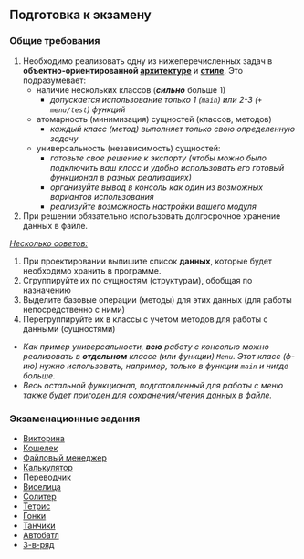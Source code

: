 
## Подготовка к экзамену

### Общие требования

1. Необходимо реализовать одну из нижеперечисленных задач в **объектно-ориентированной <u>архитектуре</u>** и **<u>стиле</u>**. Это подразумевает:
	- наличие нескольких классов (***сильно*** больше 1)
		- *допускается использование только 1 (`main`) или 2-3 (`+ menu/test`) функций*
	- атомарность (минимизация) сущностей (классов, методов)
		- *каждый класс (метод) выполняет только свою определенную задачу*
	- универсальность (независимость) сущностей:
		- *готовьте свое решение к экспорту (чтобы можно было подключить ваш класс и удобно использовать его готовый функционал в разных реализациях)*
		- *организуйте вывод в консоль как один из возможных вариантов использования*
		- *реализуйте возможность настройки вашего модуля*
1. При решении обязательно использовать долгосрочное хранение данных в файле.

<u>*Несколько советов:*</u>
1. При проектировании выпишите список **данных**, которые будет необходимо хранить в программе.
1. Сгруппируйте их по сущностям (структурам), обобщая по назначению
1. Выделите базовые операции (методы) для этих данных (для работы непосредственно с ними)
1. Перегруппируйте их в классы с учетом методов для работы с данными (сущностями)

- *Как пример универсальности, **всю** работу с консолью можно реализовать в **отдельном** классе (или функции) `Menu`. Этот класс (ф-ию) нужно использовать, например, только в функции `main` и нигде больше.*
- *Весь остальной функционал, подготовленный для работы с меню также будет пригоден для сохранения/чтения данных в файле.*

### Экзаменационные задания

- [Викторина](./quiz.html)
- [Кошелек](./pocket.html)
- [Файловый менеджер](./file_manager.html)
- [Калькулятор](./calculator.html)
- [Переводчик](./translator.html)
- [Виселица](./hangman.html)
- [Солитер](./freecell.html)
- [Тетрис](./tetris.html)
- [Гонки](./racing.html)
- [Танчики](./tanks.html)
- [Автобатл](./autobattle.html)
- [3-в-ряд](./3-in-line.html)
